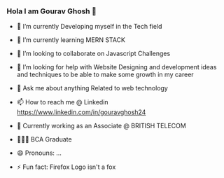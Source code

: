 ### Hola I am Gourav Ghosh 👋



- 🔭 I’m currently Developing myself in the Tech field
- 🌱 I’m currently learning MERN STACK
- 👯 I’m looking to collaborate on Javascript Challenges
- 🤔 I’m looking for help with Website Designing and development ideas and techniques to    be able to make some growth in my career
- 💬 Ask me about anything Related to web technology
- 📫 How to reach me @ Linkedin https://www.linkedin.com/in/gouravghosh24
- 💼 Currently working as an Associate @ BRITISH TELECOM
- 👨🏻‍🎓 BCA Graduate 

- 😄 Pronouns: ...
- ⚡ Fun fact: Firefox Logo isn't a fox

